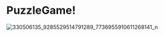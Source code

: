 # PuzzleGame!

![330506135_9285529514791289_7736955910611268141_n](https://user-images.githubusercontent.com/83458760/219615243-a02057ab-efed-4f79-b56a-420d6ead986f.gif)
